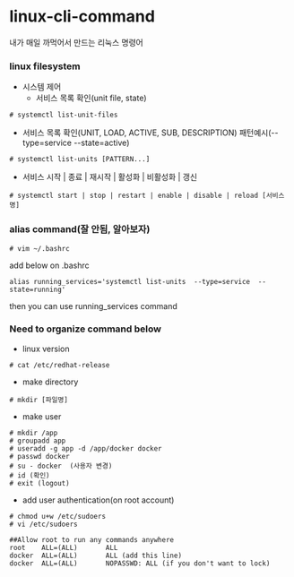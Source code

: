 # linux-cli-command
내가 매일 까먹어서 만드는 리눅스 명령어
### linux filesystem
- 시스템 제어
  - 서비스 목록 확인(unit file, state)
``` linux
# systemctl list-unit-files
```
  - 서비스 목록 확인(UNIT, LOAD, ACTIVE, SUB, DESCRIPTION) 패턴예시(--type=service --state=active)
``` linux
# systemctl list-units [PATTERN...]
```
  - 서비스 시작 | 종료 | 재시작 | 활성화 | 비활성화 | 갱신
``` linux
# systemctl start | stop | restart | enable | disable | reload [서비스명]
```


### alias command(잘 안됨, 알아보자)
``` linux
# vim ~/.bashrc
```
add below on .bashrc
```
alias running_services='systemctl list-units  --type=service  --state=running'
```
then you can use running_services command



### Need to organize command below
- linux version
```
# cat /etc/redhat-release
```
- make directory
```
# mkdir [파일명]
```
- make user
```centos
# mkdir /app
# groupadd app
# useradd -g app -d /app/docker docker
# passwd docker
# su - docker  (사용자 변경)
# id (확인)
# exit (logout)
```
- add user authentication(on root account)
```
# chmod u+w /etc/sudoers
# vi /etc/sudoers
```
```vim
##Allow root to run any commands anywhere
root    ALL=(ALL)       ALL
docker  ALL=(ALL)       ALL (add this line)
docker  ALL=(ALL)       NOPASSWD: ALL (if you don't want to lock)
```


